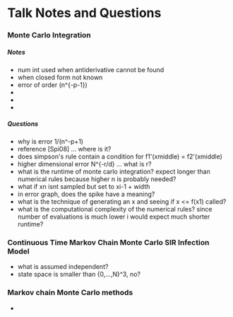 # Talk Notes and Questions


### Monte Carlo Integration

##### Notes

* num int used when antiderivative cannot be found
* when closed form not known
* error of order (n^{-p-1})
*
*
*

##### Questions

* why is error 1/(n^-p+1)
* reference [Spi08] ... where is it?
* does simpson's rule contain a condition for f1'(xmiddle) = f2'(xmiddle)
* higher dimensional error N^{-r/d} ... what is r?
* what is the runtime of monte carlo integration? expect longer than numerical rules because higher n is probably needed?
* what if xn isnt sampled but set to xi-1 + width
* in error graph, does the spike have a meaning?
* what is the technique of generating an x and seeing if x <= f(x1) called?
* what is the computational complexity of the numerical rules? since number of evaluations is much lower i would expect much shorter runtime?



### Continuous Time Markov Chain Monte Carlo SIR Infection Model

* what is assumed independent?
* state space is smaller than {0,...,N}^3, no?

### Markov chain Monte Carlo methods

* 
